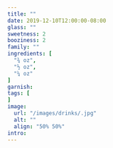 ```yaml
---
title: ""
date: 2019-12-10T12:00:00-08:00
glass: ""
sweetness: 2
booziness: 2
family: ""
ingredients: [
  "¾ oz",
  "½ oz",
  "¼ oz"
]
garnish:
tags: [
]
image:
  url: "/images/drinks/.jpg"
  alt: ""
  align: "50% 50%"
intro:
---
```

